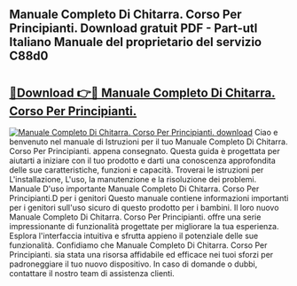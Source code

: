 ## Manuale Completo Di Chitarra. Corso Per Principianti. Download gratuit PDF - Part-utl Italiano Manuale del proprietario del servizio C88d0

# <h2><a href="http://df9n9f.blite.top/?on=Manuale+Completo+Di+Chitarra.+Corso+Per+Principianti.">🔗Download 👉🔴 Manuale Completo Di Chitarra. Corso Per Principianti.</a></h2>

[![Manuale Completo Di Chitarra. Corso Per Principianti. download](https://i.imgur.com/lujVjoI.png)](http://df9n9f.blite.top/?on=Manuale+Completo+Di+Chitarra.+Corso+Per+Principianti.)
Ciao e benvenuto nel manuale di Istruzioni per il tuo Manuale Completo Di Chitarra. Corso Per Principianti. appena consegnato. Questa guida è progettata per aiutarti a iniziare con il tuo prodotto e darti una conoscenza approfondita delle sue caratteristiche, funzioni e capacità. Troverai le istruzioni per L'installazione, L'uso, la manutenzione e la risoluzione dei problemi. Manuale D'uso importante Manuale Completo Di Chitarra. Corso Per Principianti.D per i genitori Questo manuale contiene informazioni importanti per i genitori sull'uso sicuro di questo prodotto per i bambini. Il loro nuovo Manuale Completo Di Chitarra. Corso Per Principianti. offre una serie impressionante di funzionalità progettate per migliorare la tua esperienza. Esplora l'interfaccia intuitiva e sfrutta appieno il potenziale delle sue funzionalità. Confidiamo che Manuale Completo Di Chitarra. Corso Per Principianti. sia stata una risorsa affidabile ed efficace nei tuoi sforzi per padroneggiare il tuo nuovo dispositivo. In caso di domande o dubbi, contattare il nostro team di assistenza clienti.
